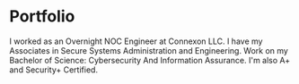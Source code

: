 # Portfolio
I worked as an Overnight NOC Engineer at Connexon LLC. I have my Associates in Secure Systems Administration and Engineering. Work on my Bachelor of Science: Cybersecurity And
Information Assurance. I'm also A+ and Security+ Certified. 
